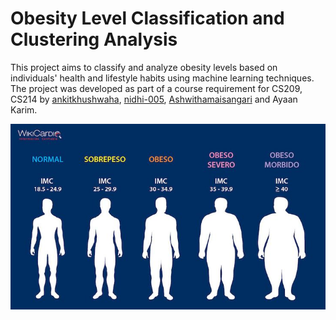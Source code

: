 # Obesity Level Classification and Clustering Analysis

This project aims to classify and analyze obesity levels based on individuals' health and lifestyle habits using machine learning techniques. The project was developed as part of a course requirement for CS209, CS214 by [ankitkhushwaha](https://github.com/ankitkhushwaha), [nidhi-005](https://github.com/nidhi-005), [Ashwithamaisangari](https://github.com/Ashwithamaisangari) and Ayaan Karim.

![alt text](assets/img.png)
